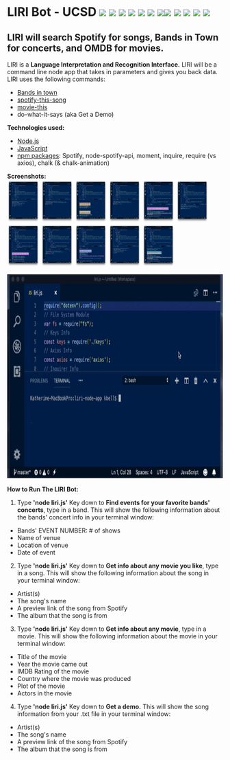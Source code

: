 # LIRI Bot - UCSD <img src="https://img.icons8.com/color/48/000000/drum-set.png">&nbsp;<img src="https://img.icons8.com/color/48/000000/metal-music.png">&nbsp;<img src="https://img.icons8.com/color/48/000000/electronic-music.png">&nbsp;<img src="https://img.icons8.com/color/48/000000/rock-music.png">&nbsp;<img src="https://img.icons8.com/color/48/000000/documentary.png">&nbsp;<img src="https://img.icons8.com/color/48/000000/music-transcript.png">&nbsp;<img src="https://img.icons8.com/color/48/000000/dj.png"><img src="https://img.icons8.com/color/48/000000/matrix-desktop.png">&nbsp;<img src="https://img.icons8.com/color/48/000000/morpheus.png">&nbsp;<img src="https://img.icons8.com/color/48/000000/trinity.png">&nbsp;<img src="https://img.icons8.com/color/48/000000/neo.png">&nbsp;<img src="https://img.icons8.com/color/48/000000/matrix-hunter.png">
## LIRI will search Spotify for songs, Bands in Town for concerts, and OMDB for movies.
LIRI is a <b>Language Interpretation and Recognition Interface.</b> LIRI will be a command line node app that takes in parameters and gives you back data. LIRI uses the following commands:

* <a href="https://www.bandsintown.com/">Bands in town</a>
* <a href="https://www.spotify.com/">spotify-this-song</a>
* <a href="http://www.omdbapi.com/">movie-this</a>
* do-what-it-says (aka Get a Demo)

<b>Technologies used:</b>
* <a href="https://nodejs.org/en/">Node.js</a>
* <a href="https://en.wikipedia.org/wiki/JavaScript">JavaScript</a>
* <a href="https://www.npmjs.com/">npm packages</a>: Spotify, node-spotify-api, moment, inquire, require (vs axios), chalk (& chalk-animation)

<b>Screenshots:</b><br>
<img src="https://raw.githubusercontent.com/katbytes/liri-node-app/master/assets/imgs/01.png" alt="screen 1" height="100" width="75">
<img src="https://raw.githubusercontent.com/katbytes/liri-node-app/master/assets/imgs/02.png" alt="screen 2" height="100" width="75">
<img src="https://raw.githubusercontent.com/katbytes/liri-node-app/master/assets/imgs/03.png" alt="screen 3" height="100" width="75">
<img src="https://raw.githubusercontent.com/katbytes/liri-node-app/master/assets/imgs/04.png" alt="screen 4" height="100" width="75">
<img src="https://raw.githubusercontent.com/katbytes/liri-node-app/master/assets/imgs/05.png" alt="screen 5" height="100" width="75">
<img src="https://raw.githubusercontent.com/katbytes/liri-node-app/master/assets/imgs/06.png" alt="screen 6" height="100" width="75">
<img src="https://raw.githubusercontent.com/katbytes/liri-node-app/master/assets/imgs/07.png" alt="screen 7" height="100" width="75">
<img src="https://raw.githubusercontent.com/katbytes/liri-node-app/master/assets/imgs/08.png" alt="screen 8" height="100" width="75">
<img src="https://raw.githubusercontent.com/katbytes/liri-node-app/master/assets/imgs/09.png" alt="screen 9" height="100" width="75">
<img src="https://raw.githubusercontent.com/katbytes/liri-node-app/master/assets/imgs/10.png" alt="screen 10" height="100" width="75">
<img src="https://raw.githubusercontent.com/katbytes/liri-node-app/master/assets/imgs/11.png" alt="screen 11" height="100" width="75">


<img src="https://raw.githubusercontent.com/katbytes/liri-node-app/master/assets/imgs/liri-node-app.gif" alt="demo" height="475" width="900">

<b>How to Run The LIRI Bot:</b>
1) Type <b>'node liri.js'</b> Key down to <b>Find events for your favorite bands' concerts</b>, type in a band. This will show the following information about the bands' concert info in your terminal window:
* Bands' EVENT NUMBER: # of shows
* Name of venue
* Location of venue
* Date of event
2) Type <b>'node liri.js'</b> Key down to <b>Get info about any movie you like</b>, type in a song. This will show the following information about the song in your terminal window:
* Artist(s)
* The song's name
* A preview link of the song from Spotify
* The album that the song is from
3) Type <b>'node liri.js'</b> Key down to <b>Get info about any movie</b>, type in a movie. This will show the following information about the movie in your terminal window:
* Title of the movie
* Year the movie came out
* IMDB Rating of the movie
* Country where the movie was produced
* Plot of the movie
* Actors in the movie
4) Type <b>'node liri.js'</b> Key down to <b>Get a demo.</b> This will show the song information from your .txt file in your terminal window:
* Artist(s)
* The song's name
* A preview link of the song from Spotify
* The album that the song is from
